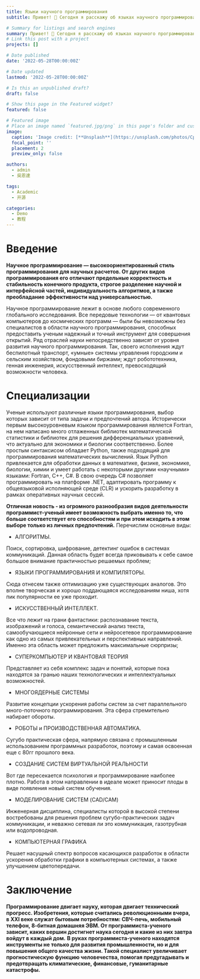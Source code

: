 ```yaml
---
title: Языки научного программирования
subtitle: Привет! 👋 Сегодня я расскажу об языках научного программирования и какое влияние оказывает на нашу жизнь ученые-программисты. Давайте же приступим!

# Summary for listings and search engines
summary: Привет! 👋 Сегодня я расскажу об языках научного программирования и какое влияние оказывает на нашу жизнь ученые-программисты. Давайте же приступим!
# Link this post with a project
projects: []

# Date published
date: '2022-05-28T00:00:00Z'

# Date updated
lastmod: '2022-05-28T00:00:00Z'

# Is this an unpublished draft?
draft: false

# Show this page in the Featured widget?
featured: false

# Featured image
# Place an image named `featured.jpg/png` in this page's folder and customize its options here.
image:
  caption: 'Image credit: [**Unsplash**](https://unsplash.com/photos/CpkOjOcXdUY)'
  focal_point: ''
  placement: 2
  preview_only: false

authors:
  - admin
  - 吳恩達

tags:
  - Academic
  - 开源

categories:
  - Demo
  - 教程
---
```


# Введение
**Научное программирование — высокоориентированный стиль программирования для научных расчетов. От других видов программирования его отличают предельные корректность и стабильность конечного продукта, строгое разделение научной и интерфейсной частей, индивидуальность алгоритмов, а также преобладание эффективности над универсальностью.**

Научное программирование лежит в основе любого современного глобального исследования. Все передовые технологии — от квантовых компьютеров до космических программ — были бы невозможны без специалистов в области научного программирования, способных предоставить ученым надежный и точный инструмент для совершения открытий.
Ряд отраслей науки непосредственно зависят от уровня развития научного программирования. Так, своего исполнения ждут беспилотный транспорт, «умные» системы управления городским и сельским хозяйством, фондовыми биржами; ждут робототехника, генная инженерия, искусственный интеллект, превосходящий возможности человека.

# Специализации

Ученые используют различные языки программирования, выбор которых зависит от типа задачи и предпочтений автора. Исторически первым высокоуровневым языком программирования является Fortran, на нем написано много отлаженных библиотек математической статистики и библиотек для решения дифференциальных уравнений, что актуально для экономики и биологии соответственно.
Более простым синтаксисом обладает Python, также подходящий для программирования математических вычислений. Язык Python привлекается для обработки данных в математике, физике, экономике, биологии, химии и умеет работать с некоторыми другими «научными» языками: Fortran, C++, C#.
В свою очередь C# позволяет программировать на платформе .NET, адаптировать программу к общеязыковой исполняющей среде (CLR) и ускорить разработку в рамках оперативных научных сессий.

**Отличная новость  -  из огромного разнообразия видов деятельности программист-ученый имеет возможность  выбрать именно то, что больше соответствует его способностям и при этом исходить в этом выборе только из личных предпочтений.** Перечислим основные виды:

- АЛГОРИТМЫ.

Поиск, сортировка, шифрование, детектинг ошибок в системах коммуникаций. Данная область будет всегда приковывать к себе самое большое внимание практичностью решаемых проблем;

- ЯЗЫКИ ПРОГРАММИРОВАНИЯ И КОМПИЛЯТОРЫ.

Сюда отнесем также оптимизацию уже существующих аналогов. Это вполне творческая и хорошо поддающаяся исследованиям ниша, хотя пик популярности ее уже проходит.

- ИСКУССТВЕННЫЙ ИНТЕЛЛЕКТ. 

Все что лежит на грани фантастики:  распознавание текста, изображений и голоса, семантический анализ текста, самообучающиеся нейронные сети и нейросетевое программирование как одно из самых привлекательных и перспективных направлений. Именно эта область может предложить максимальные сюрпризы;

- СУПЕРКОМПЬЮТЕР И КВАНТОВАЯ ТЕОРИЯ

Представляет из себя комплекс задач и понятий, которые пока находятся за гранью наших технологических и интеллектуальных возможностей.

- МНОГОЯДЕРНЫЕ СИСТЕМЫ

Развитие концепции ускорения работы систем за счет параллельного много-поточного программирования.  Эта сфера стремительно набирает обороты.

- РОБОТЫ и  ПРОИЗВОДСТВЕННАЯ АВТОМАТИКА.

Сугубо практическая сфера, напрямую связана с промышленным использованием программных разработок, поэтому и самая освоенная еще с 80гг  прошлого века.

- СОЗДАНИЕ СИСТЕМ ВИРТУАЛЬНОЙ РЕАЛЬНОСТИ

Вот где пересекается психология и программирование наиболее плотно.  Работа в этом направлении в идеале может приносит плоды в виде появления новый систем обучения.  

- МОДЕЛИРОВАНИЕ СИСТЕМ  (CAD/CAM)

Инженерная дисциплина, специалисты которой  в высокой степени  востребованы для решения проблем сугубо-практических задач коммуникации, и неважно сетевая ли это коммуникация, газотрубная или водопроводная.

- КОМПЬЮТЕРНАЯ ГРАФИКА

Решает насущный спектр вопросов касающихся разработок в области ускорения обработки графики в компьютерных системах, а также улучшением цветопередачи.

# Заключение
 
**Программирование двигает науку, которая двигает технический прогресс. Изобретения, которые считались революционными вчера, в XXI веке служат бытовым потребностям: СВЧ-печь, мобильный телефон, 8-битная домашняя ЭВМ. От программиста-ученого зависит, каких вершин достигнет наука сегодня и какие из них завтра войдут в каждый дом.**
**В руках программиста-ученого находятся инструменты не только для развития промышленности, но и для повышения общего качества жизни. Такой специалист увеличивает прогностическую функцию человечества, помогая предугадывать и предотвращать климатические, финансовые, гуманитарные катастрофы.**

